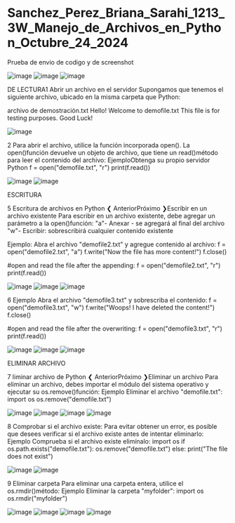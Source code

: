 # Sanchez_Perez_Briana_Sarahi_1213_3W_Manejo_de_Archivos_en_Python_Octubre_24_2024
Prueba de envio de codigo y de screenshot

![image](https://github.com/user-attachments/assets/c76f33bd-d123-4ebd-8dd9-0f8e8df544ec)
![image](https://github.com/user-attachments/assets/49180440-26e2-4da0-8665-5db90c04d183)
![image](https://github.com/user-attachments/assets/f9b64b33-7cfb-4dee-a637-3bb3643fa8dd)


DE LECTURA1
Abrir un archivo en el servidor
Supongamos que tenemos el siguiente archivo, ubicado en la misma carpeta que Python:

archivo de demostración.txt
Hello! Welcome to demofile.txt
This file is for testing purposes.
Good Luck!

![image](https://github.com/user-attachments/assets/d2acc089-8eba-4068-a39e-509c34c4f754)

2
Para abrir el archivo, utilice la función incorporada open().
La open()función devuelve un objeto de archivo, que tiene un read()método para leer el contenido del archivo:
EjemploObtenga su propio servidor Python
f = open("demofile.txt", "r")
print(f.read())

![image](https://github.com/user-attachments/assets/33e891a5-760d-4636-aab8-2e74be8f37d4)
![image](https://github.com/user-attachments/assets/cad9fa9e-03a5-4cfc-8052-3fa21b7efbe8)


ESCRITURA

5
Escritura de archivos en Python
❮ AnteriorPróximo ❯Escribir en un archivo existente
Para escribir en un archivo existente, debe agregar un parámetro a la open()función:
"a"- Anexar - se agregará al final del archivo
"w"- Escribir: sobrescribirá cualquier contenido existente

Ejemplo:
Abra el archivo "demofile2.txt" y agregue contenido al archivo:
f = open("demofile2.txt", "a")
f.write("Now the file has more content!")
f.close()

#open and read the file after the appending:
f = open("demofile2.txt", "r")
print(f.read())

![image](https://github.com/user-attachments/assets/dfa755bf-e72f-42bd-907d-25ab03796058)
![image](https://github.com/user-attachments/assets/9bb1c895-509a-421e-a579-66967ee73a2a)
![image](https://github.com/user-attachments/assets/b19e9789-49bf-4eb4-91c2-58377982fb69)


6
Ejemplo
Abra el archivo "demofile3.txt" y sobrescriba el contenido:
f = open("demofile3.txt", "w")
f.write("Woops! I have deleted the content!")
f.close()

#open and read the file after the overwriting:
f = open("demofile3.txt", "r")
print(f.read())

![image](https://github.com/user-attachments/assets/b31dea16-61f2-488f-8087-020ae97ffd0e)
![image](https://github.com/user-attachments/assets/f2d88318-f974-4bad-9100-69741b43b0fe)
![image](https://github.com/user-attachments/assets/26f3c52c-55b0-4a71-b85b-ee1f3b848dda)


ELIMINAR ARCHIVO

7
liminar archivo de Python
❮ AnteriorPróximo ❯Eliminar un archivo
Para eliminar un archivo, debes importar el módulo del sistema operativo y ejecutar su os.remove()función:
Ejemplo
Eliminar el archivo "demofile.txt":
import os
os.remove("demofile.txt")

![image](https://github.com/user-attachments/assets/30d40be8-2c11-4109-8927-a8b32e14ef4d)
![image](https://github.com/user-attachments/assets/1fa5f4d1-cf62-41a0-a118-1bafc6bf416d)
![image](https://github.com/user-attachments/assets/221bdb8a-c4a0-43c9-b991-5601c0590062)
![image](https://github.com/user-attachments/assets/fcccba87-6376-49b4-adf1-3a05bf6a514b)


8
Comprobar si el archivo existe:
Para evitar obtener un error, es posible que desees verificar si el archivo existe antes de intentar eliminarlo:
Ejemplo
Comprueba si el archivo existe  elimínalo:
import os
if os.path.exists("demofile.txt"):
  os.remove("demofile.txt")
else:
  print("The file does not exist")

![image](https://github.com/user-attachments/assets/cf0700cb-5c03-4420-b958-7080cfb9f56f)
![image](https://github.com/user-attachments/assets/cf332a83-3082-4fd8-a81a-23dd914c2473)


9
Eliminar carpeta
Para eliminar una carpeta entera, utilice el os.rmdir()método:
Ejemplo
Eliminar la carpeta "myfolder":
import os
os.rmdir("myfolder")

![image](https://github.com/user-attachments/assets/52311917-e568-4a89-bb72-7b0143840e11)
![image](https://github.com/user-attachments/assets/1d5f3d72-9056-44e1-b88f-2e80b5f1f928)
![image](https://github.com/user-attachments/assets/b947e322-947b-46f7-a15c-680d6915776a)
![image](https://github.com/user-attachments/assets/cc6b0eb3-c114-43ee-8166-44a7e20fc0a5)





